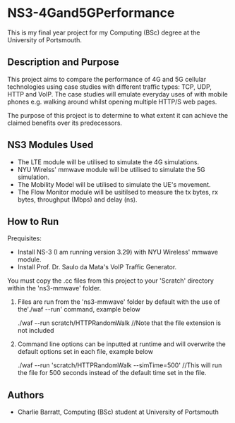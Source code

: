 # NS3-4Gand5GPerformance

This is my final year project for my Computing (BSc) degree at the University of Portsmouth.

## Description and Purpose

This project aims to compare the performance of 4G and 5G cellular technologies using case studies with different traffic types: TCP, UDP, HTTP and VoIP. The case studies will emulate everyday uses of with mobile phones e.g. walking around whilst opening multiple HTTP/S web pages.

The purpose of this project is to determine to what extent it can achieve the claimed benefits over its predecessors.

## NS3 Modules Used 
- The LTE module will be utilised to simulate the 4G simulations.
- NYU Wirelss' mmwave module will be utilised to simulate the 5G simulation.
- The Mobility Model will be utilised to simulate the UE's movement.
- The Flow Monitor module will be usitilsed to measure the tx bytes, rx bytes, throughput (Mbps) and delay (ns). 

## How to Run

Prequisites: 

- Install NS-3 (I am running version 3.29) with NYU Wireless' mmwave module.
- Install Prof. Dr. Saulo da Mata's VoIP Traffic Generator.

You must copy the .cc files from this project to your 'Scratch' directory within the 'ns3-mmwave' folder.
1. Files are run from the 'ns3-mmwave' folder by default with the use of the'./waf --run' command, example below

      ./waf --run scratch/HTTPRandomWalk //Note that the file extension is not included

2. Command line options can be inputted at runtime and will overwrite the default options set in each file, example below

      ./waf --run 'scratch/HTTPRandomWalk --simTime=500' //This will run the file for 500 seconds instead of the default time set in the file.
      
## Authors
- Charlie Barratt, Computing (BSc) student at University of Portsmouth 
